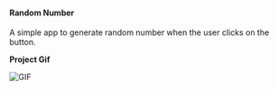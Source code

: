 #### Random Number

A simple app to generate random number when the user clicks on the button.

**Project Gif**

![GIF](https://github.com/shuklaritvik06/LearningJavaScript/blob/main/Day%203/images/Day3.gif)

